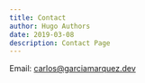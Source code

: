 ```yaml
---
title: Contact
author: Hugo Authors
date: 2019-03-08
description: Contact Page
---
```

Email: <a href="mailto:carlos@garciamarquez.dev">carlos@garciamarquez.dev</a>